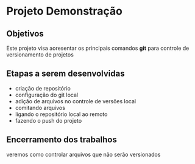 # Projeto Demonstração
## Objetivos
Este projeto visa aoresentar os principais comandos **git** para controle de versionamento de projetos

## Etapas a serem desenvolvidas
* criação de repositório
* configuração do git local
* adição de arquivos no controle de  versões local
* comitando arquivos
* ligando o repositório local ao remoto
* fazendo o push do projeto

## Encerramento dos trabalhos
veremos como controlar arquivos que não serão versionados